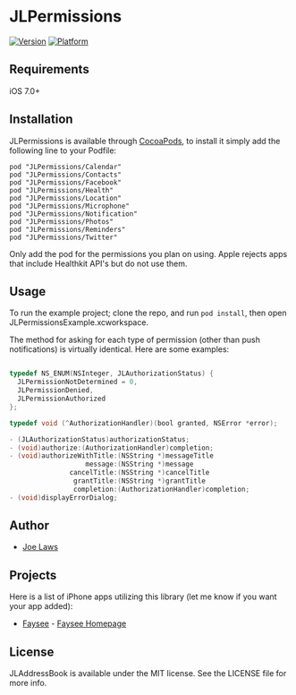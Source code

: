 # JLPermissions

[![Version](http://cocoapod-badges.herokuapp.com/v/JLPermissions/badge.png)](http://cocoadocs.org/docsets/JLPermissions)
[![Platform](http://cocoapod-badges.herokuapp.com/p/JLPermissions/badge.png)](http://cocoadocs.org/docsets/JLPermissions)

## Requirements

iOS 7.0+

## Installation

JLPermissions is available through [CocoaPods](http://cocoapods.org), to install it simply add the following line to your Podfile:

    pod "JLPermissions/Calendar"
    pod "JLPermissions/Contacts"
    pod "JLPermissions/Facebook"
    pod "JLPermissions/Health"
    pod "JLPermissions/Location"
    pod "JLPermissions/Microphone"
    pod "JLPermissions/Notification"
    pod "JLPermissions/Photos"
    pod "JLPermissions/Reminders"
    pod "JLPermissions/Twitter" 

Only add the pod for the permissions you plan on using.  Apple rejects apps that include Healthkit API's but do not use them.

## Usage

To run the example project; clone the repo, and run `pod install`, then open JLPermissionsExample.xcworkspace.

The method for asking for each type of permission (other than push notifications) is virtually identical.  Here are some examples:

```objective-c

typedef NS_ENUM(NSInteger, JLAuthorizationStatus) {
  JLPermissionNotDetermined = 0,
  JLPermissionDenied,
  JLPermissionAuthorized
};

typedef void (^AuthorizationHandler)(bool granted, NSError *error);

- (JLAuthorizationStatus)authorizationStatus;
- (void)authorize:(AuthorizationHandler)completion;
- (void)authorizeWithTitle:(NSString *)messageTitle
                   message:(NSString *)message
               cancelTitle:(NSString *)cancelTitle
                grantTitle:(NSString *)grantTitle
                completion:(AuthorizationHandler)completion;
- (void)displayErrorDialog;

```

## Author

- [Joe Laws]

## Projects

Here is a list of iPhone apps utilizing this library (let me know if you want your app added):

- [Faysee] - [Faysee Homepage]

## License

JLAddressBook is available under the MIT license. See the LICENSE file for more info.

[Joe Laws]:https://angel.co/joe-laws
[Faysee]:https://itunes.apple.com/us/app/seer-reminders/id721450216?ls=1&mt=8
[Faysee Homepage]:http://faysee.com

